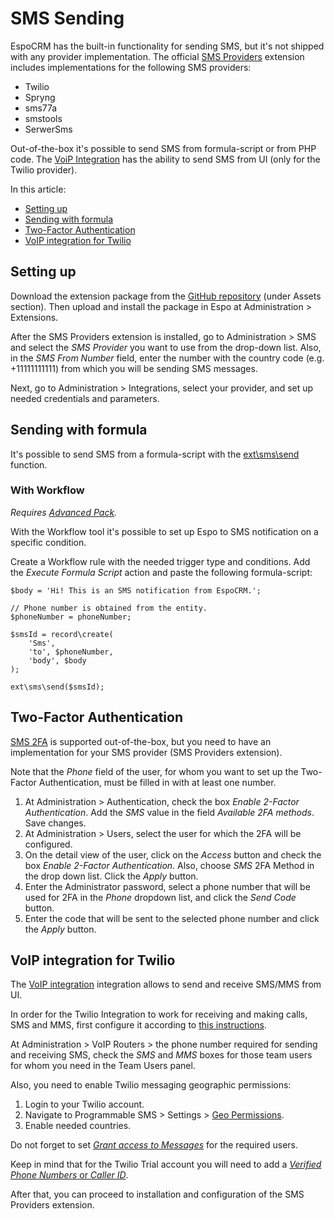 # SMS Sending

EspoCRM has the built-in functionality for sending SMS, but it's not shipped with any provider implementation. The official [SMS Providers](https://github.com/espocrm/ext-sms-providers/) extension includes implementations for the following SMS providers:

- Twilio
- Spryng
- sms77a
- smstools
- SerwerSms

Out-of-the-box it's possible to send SMS from formula-script or from PHP code. The [VoiP Integration](https://www.espocrm.com/extensions/voip-integration/) has the ability to send SMS from UI (only for the Twilio provider).

In this article:

* [Setting up](#setting-up)
* [Sending with formula](#sending-with-formula)
* [Two-Factor Authentication](#two-factor-authentication)
* [VoIP integration for Twilio](#voip-integration-for-twilio)

## Setting up

Download the extension package from the [GitHub repository](https://github.com/espocrm/ext-sms-providers/releases) (under Assets section). Then upload and install the package in Espo at Administration > Extensions.

After the SMS Providers extension is installed, go to Administration > SMS and select the *SMS Provider* you want to use from the drop-down list. Also, in the *SMS From Number* field, enter the number with the country code (e.g. +11111111111) from which you will be sending SMS messages.

Next, go to Administration > Integrations, select your provider, and set up needed credentials and parameters.

## Sending with formula

It's possible to send SMS from a formula-script with the [ext\sms\send](formula.md#extsmssend) function.

### With Workflow

*Requires [Advanced Pack](https://www.espocrm.com/extensions/advanced-pack/).*

With the Workflow tool it's possible to set up Espo to SMS notification on a specific condition.

Create a Workflow rule with the needed trigger type and conditions. Add the *Execute Formula Script* action and paste the following formula-script:

```
$body = 'Hi! This is an SMS notification from EspoCRM.';

// Phone number is obtained from the entity.
$phoneNumber = phoneNumber;

$smsId = record\create(
    'Sms',
    'to', $phoneNumber,
    'body', $body
);

ext\sms\send($smsId);
```

## Two-Factor Authentication

[SMS 2FA](2fa.md#authentication-via-sms) is supported out-of-the-box, but you need to have an implementation for your SMS provider (SMS Providers extension).

Note that the *Phone* field of the user, for whom you want to set up the Two-Factor Authentication, must be filled in with at least one number.

1. At Administration > Authentication, check the box *Enable 2-Factor Authentication*. Add the *SMS* value in the field *Available 2FA methods*. Save changes. 
2. At Administration > Users, select the user for which the 2FA will be configured.
3. On the detail view of the user, click on the *Access* button and check the box *Enable 2-Factor Authentication*. Also, choose *SMS* 2FA Method in the drop down list. Click the *Apply* button.
4. Enter the Administrator password, select a phone number that will be used for 2FA in the *Phone* dropdown list, and click the *Send Code* button.
5. Enter the code that will be sent to the selected phone number and click the *Apply* button.


## VoIP integration for Twilio

The [VoIP integration](https://www.espocrm.com/extensions/voip-integration/) integration allows to send and receive SMS/MMS from UI.

In order for the Twilio Integration to work for receiving and making calls, SMS and MMS, first configure it according to [this instructions](https://docs.espocrm.com/extensions/voip-integration/twilio-integration-setup/). 

At Administration > VoIP Routers > the phone number required for sending and receiving SMS, check the *SMS* and *MMS* boxes for those team users for whom you need in the Team Users panel.

Also, you need to enable Twilio messaging geographic permissions: 

1. Login to your Twilio account. 
2. Navigate to Programmable SMS > Settings > [Geo Permissions](https://www.twilio.com/console/sms/settings/geo-permissions). 
3. Enable needed countries.

Do not forget to set *[Grant access to Messages](https://docs.espocrm.com/extensions/voip-integration/customization/#grant-access-to-messages)* for the required users.

Keep in mind that for the Twilio Trial account you will need to add a [*Verified Phone Numbers* or *Caller ID*](https://support.twilio.com/hc/en-us/articles/223180048-Adding-a-Verified-Phone-Number-or-Caller-ID-with-Twilio).

After that, you can proceed to installation and configuration of the SMS Providers extension.
